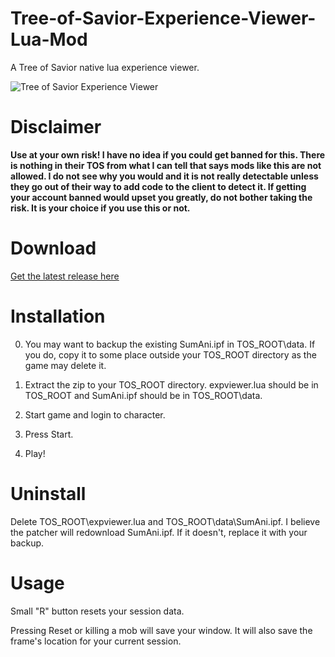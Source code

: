 # Tree-of-Savior-Experience-Viewer-Lua-Mod

A Tree of Savior native lua experience viewer.

![Tree of Savior Experience Viewer](http://i.imgur.com/FFCYumq.jpg)

# Disclaimer

**Use at your own risk! I have no idea if you could get banned for this. There is nothing in their TOS from what I can tell that says mods like this are not allowed. I do not see why you would and it is not really detectable unless they go out of their way to add code to the client to detect it. If getting your account banned would upset you greatly, do not bother taking the risk. It is your choice if you use this or not.**

# Download

[Get the latest release here](https://github.com/Excrulon/Tree-of-Savior-Experience-Viewer-Lua-Mod/releases)

# Installation

0. You may want to backup the existing SumAni.ipf in TOS_ROOT\data. If you do, copy it to some place outside your TOS_ROOT directory as the game may delete it.

1. Extract the zip to your TOS_ROOT directory. expviewer.lua should be in TOS_ROOT and SumAni.ipf should be in TOS_ROOT\data.

2. Start game and login to character.

3. Press Start.

4. Play!

# Uninstall

Delete TOS_ROOT\expviewer.lua and TOS_ROOT\data\SumAni.ipf. I believe the patcher will redownload SumAni.ipf. If it doesn't, replace it with your backup.

# Usage

Small "R" button resets your session data.

Pressing Reset or killing a mob will save your window. It will also save the frame's location for your current session.
